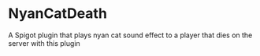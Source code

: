 # NyanCatDeath
A Spigot plugin that plays nyan cat sound effect to a player that dies on the server with this plugin
